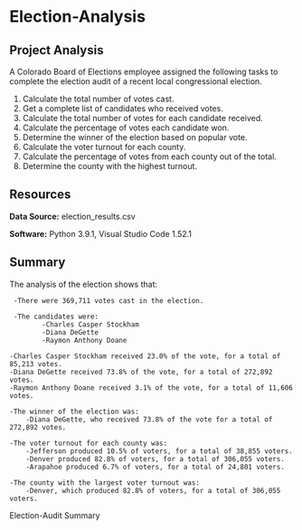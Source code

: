 # Election-Analysis
## Project Analysis

A Colorado Board of Elections employee assigned the following tasks to complete the election audit of a recent local congressional election.

1. Calculate the total number of votes cast.
2. Get a complete list of candidates who received votes.
3. Calculate the total number of votes for each candidate received. 
4. Calculate the percentage of votes each candidate won.
5. Determine the winner of the election based on popular vote.
6. Calculate the voter turnout for each county.
7. Calculate the percentage of votes from each county out of the total.
8. Determine the county with the highest turnout.

## Resources

**Data Source:** election_results.csv

**Software:** Python 3.9.1, Visual Studio Code 1.52.1


## Summary
    
The analysis of the election shows that:

     -There were 369,711 votes cast in the election.

     -The candidates were:
            -Charles Casper Stockham
            -Diana DeGette
            -Raymon Anthony Doane

    -Charles Casper Stockham received 23.0% of the vote, for a total of 85,213 votes. 
    -Diana DeGette received 73.8% of the vote, for a total of 272,892 votes.
    -Raymon Anthony Doane received 3.1% of the vote, for a total of 11,606 votes.  
    
    -The winner of the election was:
        -Diana DeGette, who received 73.8% of the vote for a total of 272,892 votes.   

    -The voter turnout for each county was:   
        -Jefferson produced 10.5% of voters, for a total of 38,855 voters.
        -Denver produced 82.8% of voters, for a total of 306,055 voters.
        -Arapahoe produced 6.7% of voters, for a total of 24,801 voters.

    -The county with the largest voter turnout was:
        -Denver, which produced 82.8% of voters, for a total of 306,055 voters.


Election-Audit Summary        
